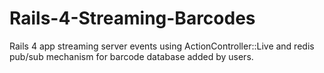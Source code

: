 Rails-4-Streaming-Barcodes
==========================

Rails 4 app streaming server events using ActionController::Live and redis pub/sub mechanism for barcode database added by users.
